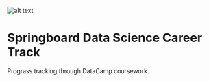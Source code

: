 ![alt text](
        springboard-program/small_logo.png
      )


# Springboard Data Science Career Track

Prograss tracking through DataCamp coursework.
